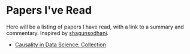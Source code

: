 # Papers I've Read

Here will be a listing of papers I have read, with a link to a summary and commentary. Inspired by [shagunsodhani](https://github.com/shagunsodhani/papers-I-read/).

* [Causality in Data Science: Collection](https://medium.com/@akelleh/causal-data-science-721ed63a4027)
